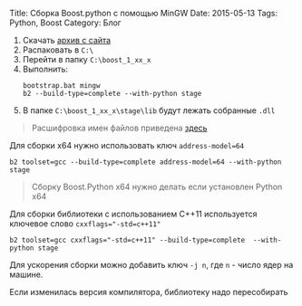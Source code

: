Title: Сборка Boost.python с помощью MinGW
Date: 2015-05-13
Tags: Python, Boost
Category: Блог

1. Скачать [архив с сайта](http://www.boost.org/users/download/)
2. Распаковать в `C:\`
3. Перейти в папку `C:\boost_1_xx_x`
4. Выполнить:
    ```
    bootstrap.bat mingw
    b2 --build-type=complete --with-python stage
    ```
5. В папке `C:\boost_1_xx_x\stage\lib` будут лежать собранные `.dll`
>Расшифровка имен файлов приведена [здесь](http://www.boost.org/doc/libs/1_55_0/more/getting_started/windows.html#library-naming)

Для сборки x64 нужно использовать ключ `address-model=64`
```
b2 toolset=gcc --build-type=complete address-model=64 --with-python stage
```
>Сборку Boost.Python x64 нужно делать если установлен Python x64

Для сборки библиотеки с использованием C++11 используется ключевое слово `cxxflags="-std=c++11"`
```
b2 toolset=gcc cxxflags="-std=c++11" --build-type=complete  --with-python stage
```

Для ускорения сборки можно добавить ключ `-j n`, где `n` - число ядер на машине.

Если изменилась версия компилятора, библиотеку надо пересобирать

